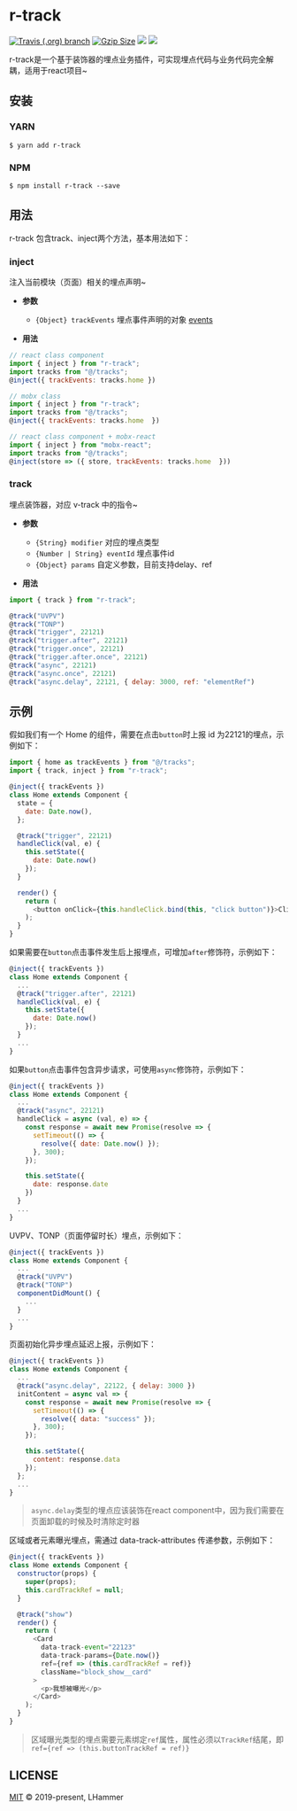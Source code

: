 # r-track

<a href="https://travis-ci.org/l-hammer/r-track"><img alt="Travis (.org) branch" src="https://img.shields.io/travis/l-hammer/r-track/master.svg?logoColor=%23666666&style=flat-square"></a>
<a href="https://unpkg.com/r-track/dist/r-track.min.js"><img src="https://img.badgesize.io/https://unpkg.com/r-track/dist/r-track.min.js?compression=gzip&style=flat-square" alt="Gzip Size" /></a>
<a href="https://www.npmjs.com/package/r-track"><img src="https://img.shields.io/npm/v/r-track.svg?colorB=brightgreen&style=flat-square"></a>
<a href="http://hits.dwyl.io/l-hammer/r-track" alt="hit count"><img src="http://hits.dwyl.io/l-hammer/r-track.svg" /></a>

r-track是一个基于装饰器的埋点业务插件，可实现埋点代码与业务代码完全解耦，适用于react项目~

## 安装

### YARN

```shell
$ yarn add r-track
```

### NPM

```shell
$ npm install r-track --save
```

## 用法

r-track 包含track、inject两个方法，基本用法如下：

### inject

注入当前模块（页面）相关的埋点声明~

- **参数**
  - `{Object} trackEvents` 埋点事件声明的对象 [events](https://github.com/l-hammer/r-track/blob/master/docs/tracks/events/home.js)

- **用法**
```js
// react class component
import { inject } from "r-track";
import tracks from "@/tracks";
@inject({ trackEvents: tracks.home })

// mobx class
import { inject } from "r-track";
import tracks from "@/tracks";
@inject({ trackEvents: tracks.home  })

// react class component + mobx-react
import { inject } from "mobx-react";
import tracks from "@/tracks";
@inject(store => ({ store, trackEvents: tracks.home  }))
```

### track

埋点装饰器，对应 v-track 中的指令~

- **参数**
  - `{String} modifier` 对应的埋点类型
  - `{Number | String} eventId` 埋点事件id
  - `{Object} params` 自定义参数，目前支持delay、ref

- **用法**
```js
import { track } from "r-track";

@track("UVPV")
@track("TONP")
@track("trigger", 22121)
@track("trigger.after", 22121)
@track("trigger.once", 22121)
@track("trigger.after.once", 22121)
@track("async", 22121)
@track("async.once", 22121)
@track("async.delay", 22121, { delay: 3000, ref: "elementRef")
```

## 示例

假如我们有一个 Home 的组件，需要在点击`button`时上报 id 为22121的埋点，示例如下：

```js
import { home as trackEvents } from "@/tracks";
import { track, inject } from "r-track";

@inject({ trackEvents })
class Home extends Component {
  state = {
    date: Date.now(),
  };

  @track("trigger", 22121)
  handleClick(val, e) {
    this.setState({
      date: Date.now()
    });
  }

  render() {
    return (
      <button onClick={this.handleClick.bind(this, "click button")}>Click Me</button>
    );
  }
}
```

如果需要在`button`点击事件发生后上报埋点，可增加`after`修饰符，示例如下：

```js
@inject({ trackEvents })
class Home extends Component {
  ...
  @track("trigger.after", 22121)
  handleClick(val, e) {
    this.setState({
      date: Date.now()
    });
  }
  ...
}
```

如果`button`点击事件包含异步请求，可使用`async`修饰符，示例如下：

```js
@inject({ trackEvents })
class Home extends Component {
  ...
  @track("async", 22121)
  handleClick = async (val, e) => {
    const response = await new Promise(resolve => {
      setTimeout(() => {
        resolve({ date: Date.now() });
      }, 300);
    });

    this.setState({
      date: response.date
    })
  }
  ...
}
```

UVPV、TONP（页面停留时长）埋点，示例如下：

```js
@inject({ trackEvents })
class Home extends Component {
  ...
  @track("UVPV")
  @track("TONP")
  componentDidMount() {
    ...
  }
  ...
}
```

页面初始化异步埋点延迟上报，示例如下：

```js
@inject({ trackEvents })
class Home extends Component {
  ...
  @track("async.delay", 22122, { delay: 3000 })
  initContent = async val => {
    const response = await new Promise(resolve => {
      setTimeout(() => {
        resolve({ data: "success" });
      }, 300);
    });

    this.setState({
      content: response.data
    });
  };
  ...
}
```

> `async.delay`类型的埋点应该装饰在react component中，因为我们需要在页面卸载的时候及时清除定时器

区域或者元素曝光埋点，需通过 data-track-attributes 传递参数，示例如下：

```js
@inject({ trackEvents })
class Home extends Component {
  constructor(props) {
    super(props);
    this.cardTrackRef = null;
  }

  @track("show")
  render() {
    return (
      <Card
        data-track-event="22123"
        data-track-params={Date.now()}
        ref={ref => (this.cardTrackRef = ref)}
        className="block_show__card"
      >
        <p>我想被曝光</p>
      </Card>
    );
  }
}
```

> 区域曝光类型的埋点需要元素绑定`ref`属性，属性必须以`TrackRef`结尾，即`ref={ref => (this.buttonTrackRef = ref)}`

## LICENSE

[MIT](https://github.com/l-hammer/r-track/blob/master/LICENSE) © 2019-present, LHammer
